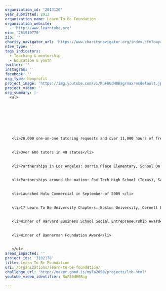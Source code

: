 ```yaml
---
organization_id: '2013120'
year_submitted: 2013
organization_name: Learn To Be Foundation
organization_website:
  - 'http://www.learntobe.org'
ein: '261919770'
zip: ''
charity_navigator_url: 'https://www.charitynavigator.org/index.cfm?bay=search.profile&ein=261919770'
ntee_type: ''
tags_indicators:
  - Teaching & mentorship
  - Education & youth
twitter: ''
instagram: ''
facebook: ''
org_type: Nonprofit
project_image: 'https://img.youtube.com/vi/RuF86dH0Bag/maxresdefault.jpg'
project_video: ''
org_summary: |-
  <ul>
   
   
   
   
   
   
   
   
   <li>20,000 one-on-one tutoring requests and over 11,000 hours of free tutoring</li>
   
   
   <li>Over 600 tutors in 49 states</li>
   
   
   <li>Partnerships in Los Angeles: Dorris Place Elementary, School On Wheels, UCLA Community School, Sixth Avenue Elementary, Pio Pico Elementary</li>
   
   
   <li>Partnerships around the nation: Fox Tech High School (Texas), Say Yes (New York), PS161 (New York), Harmony Elementary (Texas), Clintondale High School (Michigan), Manistee High School (Michigan)
   
   
   <li>Launched Hulu Commercial in September of 2009 </li>
   
   
   <li>17 Learn To Be University Chapters: Boston University, Cornell University, Emory University, Harvard University, Northwestern University, Purdue University, Syracuse University, Texas A&M University, University of Arizona, University of California at Los Angeles, University of California at San Diego, University of Pennsylvania, University of Southern California, University of Texas at Austin, University of Texas at Dallas, Wellesley College, University of Michigan
   
   
   <li>Winner of Harvard Business School Social Entrepreneurship Award</li>
   
   
   <li>Winner of Bannerman Foundation Award</li>
   
   
   </ul>
areas_impacted: ''
project_ids: '3102178'
title: Learn To Be Foundation
uri: /organizations/learn-to-be-foundation/
challenge_url: 'http://maker.good.is/myla2050/projects/ltb.html'
youtube_video_identifier: RuF86dH0Bag

---
```

